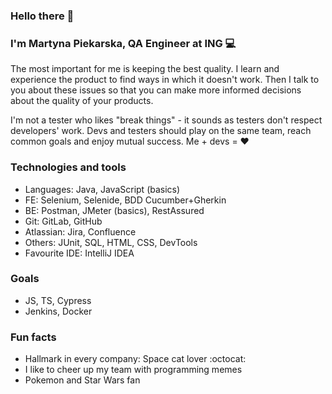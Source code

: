 ### Hello there 👋

<!--
**MartynaPiekarska/MartynaPiekarska** is a ✨ _special_ ✨ repository because its `README.md` (this file) appears on your GitHub profile.

Here are some ideas to get you started:

- 🔭 I’m currently working on ...
- 🌱 I’m currently learning ...
- 👯 I’m looking to collaborate on ...
- 🤔 I’m looking for help with ...
- 💬 Ask me about ...
- 📫 How to reach me: ...
- 😄 Pronouns: ...
- ⚡ Fun fact: ...
-->


### I'm Martyna Piekarska, QA Engineer at ING 💻

The most important for me is keeping the best quality. I learn and experience the product to find ways in which it doesn't work. Then I talk to you about these issues so that you can make more informed decisions about the quality of your products.

I'm not a tester who likes "break things" - it sounds as testers don't respect developers' work. Devs and testers should play on the same team, reach common goals and enjoy mutual success. Me + devs = ❤️



### Technologies and tools

- Languages: Java, JavaScript (basics)
- FE: Selenium, Selenide, BDD Cucumber+Gherkin
- BE: Postman, JMeter (basics), RestAssured
- Git: GitLab, GitHub
- Atlassian: Jira, Confluence
- Others: JUnit, SQL, HTML, CSS, DevTools
- Favourite IDE: IntelliJ IDEA

### Goals
- JS, TS, Cypress
- Jenkins, Docker

### Fun facts
- Hallmark in every company: Space cat lover :octocat:
- I like to cheer up my team with programming memes
- Pokemon and Star Wars fan
